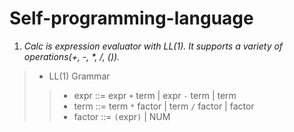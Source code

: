 Self-programming-language
=
1. _Calc is expression evaluator with LL(1).
It supports a variety of operations(+, -, *, /, ())._

>* LL(1) Grammar
>>* expr ::= expr `+` term | expr `-` term | term
>>* term ::= term `*` factor | term `/` factor | factor
>>* factor ::= `(`expr`)` | NUM


